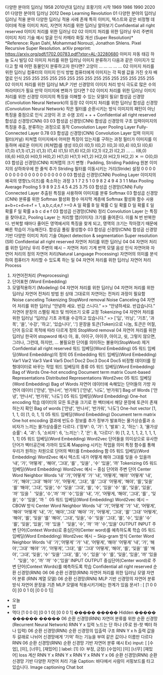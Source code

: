다양한 분야의 딥러닝
1958
2010년대 딥러닝 호황기의 시작
1969
1986
1990 2020
01 다양한 분야의 딥러닝
2012 Deep Learning Revolution
01 다양한 분야의 딥러닝
딥러닝 적용 분야
다양한 딥러닝 적용 사례 존재
특히 이미지, 텍스트와 같은
비정형 데이터에 적용
이미지 처리, 자연어 처리를 위한 딥러닝 알아보기
Confidential all right reserved
이미지 처리를 위한 딥러닝
02
02 이미지 처리를 위한 딥러닝
우리 주변의 이미지 처리 기술 예시
얼굴 인식 카메라 화질 개선
(Super Resolution)*
*Reference: Ryan Dahl, Mohammad Norouzi, Jonathon Shlens. Pixel Recursive Super Resolution. arXiv preprint:
https://arxiv.org/pdf/1702.00783.pdf?xtor=AL-32280680
이미지 자동 태깅
하늘
도시
빌딩
02 이미지 처리를 위한 딥러닝
이미지 분류하기
다음과 같은 이미지가 있다고 할 때
어떤 동물인지 분류하고자 한다면?
고양이 …
…
…
…
…
02 이미지 처리를 위한 딥러닝
컴퓨터의 이미지 인식 방법
컴퓨터에게 이미지는 각 픽셀 값을 가진 숫자 배열로 인식
255 255 255 255
255 255 255 255
255 255 255
255 255
255 255
02 이미지 처리를 위한 딥러닝
MLP 기반 신경망의 이미지 처리 방식
극도로 많은 수의 파라미터가 필요
만약 이미지에 변화가 있다면 ?
02 이미지 처리를 위한 딥러닝
이미지 처리를 위한 신경망
이미지의 특징을 이해할 수 있는 모델이 필요!
합성곱 신경망(Convolution Neural Network)의 등장
02 이미지 처리를 위한 딥러닝
합성곱 신경망(Convolution Neural Network)
작은 필터를 순환시키는 방식
이미지의 패턴이 아닌 특징을 중점으로 인식
고양이
귀
코
수염
꼬리
+
+
+
Confidential all right reserved
합성곱 신경망(CNN)
03
03 합성곱 신경망(CNN)
합성곱 신경망의 구조
입력이미지의 특징을 추출, 분류하는 과정으로 동작
Convolution Layer Pooling Layer Fully-Connected Layer
0.78
03 합성곱 신경망(CNN)
Convolution Layer
입력 이미지 필터(커널) 피쳐맵
이미지에서 어떠한 특징이 있는지를 구하는 과정
필터가 이미지를 이동하며 새로운 이미지 (피쳐맵)를 생성
I(0,0) I(0,1) I(0,2) I(0,3) I(0,4) I(0,5) I(0,6)
I(1,0) i(1,1) i(1,2) i(1,3) I(1,4) I(1,5) I(1,6)
I(2,0) I(2,1) I(2,2) I(2,2) …
…
I(6,0) I(6,6)
H(0,0) H(0,1) H(0,2)
H(1,0) H(1,1) H(1,2)
H(2,0) H(2,1) H(2,2)
✕ ＝
O(0,0)
03 합성곱 신경망(CNN)
피쳐맵의 크기 변형 : Padding, Striding
Padding
원본 이미지의
상하좌우에 한 줄씩 추가
Striding
필터를 이동시키는
거리(Stride) 설정
0 0 0 0 0 0
0 0
0 0
0 0
0 0
0 0 0 0 0 0
03 합성곱 신경망(CNN)
Pooling Layer
이미지의 왜곡의 영향(노이즈)를 축소하는 과정
3 1 7 2
5 1 0 9
8 2 4 9
4 3 1 1
Max Pooling
Average Pooling
5 9
8 9
2.5 4.5
4.25 3.75
03 합성곱 신경망(CNN)
Fully Connected Layer
추출된 특징을 사용하여 이미지를 분류
Softmax
03 합성곱 신경망(CNN)
분류를 위한 Softmax 활성화 함수
마지막 계층에 Softmax 활성화 함수 사용
a+b+c+d+e+f = 1, a,b,c,d,e,f >=0
A 일 확률
B 일 확률
C 일 확률
D 일 확률
E 일 확률
F 일 확률
a
b
c
d
e
f
03 합성곱 신경망(CNN)
정리
Convolution Layer 는 특징을 찾아내고,
Pooling Layer 는 처리할 맵(이미지) 크기를 줄여준다. 이를 N 번 반복한다.
반복할 때마다 줄어든 영역에서의 특징을 찾게 되고,
영역의 크기는 작아졌기 때문에 빠른 학습이 가능해진다.
합성곱 풀링 활성함수
03 합성곱 신경망(CNN)
합성곱 신경망 기반 다양한 이미지 처리 기술
Object detection & segmentation Super resolution (SR)
Confidential all right reserved
자연어 처리를 위한 딥러닝
04
04 자연어 처리를 위한 딥러닝
우리 주변의 예시 ‒ 자연어 처리
기계 번역 모델 음성 인식
자연어와 자연어 처리의 정의
자연어 처리(Natural Language Processing)
자연어의 의미를 분석하여 컴퓨터가 처리할 수 있도록 하는 일
04 자연어 처리를 위한 딥러닝
자연어 처리 Process
1. 자연어전처리
(Preprocessing)
2. 단어표현
(Word Embedding)
3. 모델적용하기
(Modeling)
04 자연어 처리를 위한 딥러닝
04 자연어 처리를 위한 딥러닝
자연어 전처리 방법
원 상태 그대로의 자연어는 전처리 과정이 필요함
Noise canceling
Tokenizing
StopWord removal
Noise Canceling
04 자연어 처리를 위한 딥러닝
“안녕하 세요. 반갑 스니다.” => “안녕하세요. 반갑습니다.”
자연어 문장의 스펠링 체크 및 띄어쓰기 오류 교정
Tokenizing
04 자연어 처리를 위한 딥러닝
“딥러닝 기초 과목을 수강하고 있습니다.”
=> ['딥', '러닝', '기초', '과목', '을', '수강', '하고', '있습니다', '.']
문장을 토큰(Token)으로 나눔,
토큰은 어절, 단어 등으로 목적에 따라 다르게 정의
StopWord removal
04 자연어 처리를 위한 딥러닝
한국어 stopword 예시)
아, 휴, 아이구, 아이쿠, 아이고, 쉿, 그렇지 않으면, 그러나, 그런데, 하지만, ...
불필요한 단어를 의미하는 불용어(StopWord) 제거
Confidential all right reserved
워드 임베딩(Word Embedding)
05
워드 임베딩(Word Embedding)의 정의
05
Embedding
워드 임베딩(Word Embedding)
Var1 Var2 Var3 Var4 Var5
Doc1
Doc2
Doc3
Doc4
Doc5
비정형 데이터를 정형데이터로 바꾸는 작업
워드 임베딩의 종류
05 워드 임베딩(Word Embedding)
Bag of Words
One-hot encoding
Document term matrix
Count-based Representations Distributed Representations
Word2vec
05 워드 임베딩(Word Embedding)
Bag of Words
자연어 데이터에 속해있는 단어들의 가방
자연어 데이터
[‘안녕’, ‘만나서’, ‘반가워’]
[‘안녕’, ‘나도’, ‘반가워’]
Bag of Words
[‘안녕’, ‘만나서’,
‘반가워’, ‘나도’]
05 워드 임베딩(Word Embedding)
One-hot encoding
학습 데이터의 모든 토큰을 크기로 한 벡터에서
해당 문장에 토큰이 존재하는지 확인
Bag of words
[‘안녕’, ‘만나서’,
‘반가워’, ‘나도’]
One-hot vector
[1, 1, 1, 0]
[1, 0, 1, 1]
05 워드 임베딩(Word Embedding)
Document term matrix
One hot encoding 결과에 빈도수 정보를 추가
정부가 발표하는 물가상승률과 소비자가
느끼는 물가상승률은 다르다.
('정부': 0, '가': 1, '발표': 2, '하는': 3, '물가상승률': 4, '과': 5,
'소비자': 6, '느끼는': 7, '은': 8, '다르다': 9)
[1, 2, 1, 1, 2, 1, 1, 1, 1, 1] 
05 워드 임베딩(Word Embedding)
Word2vec
단어들을 의미상으로 유사한 단어가
벡터공간에 가까이 있도록 Mapping 시키는 작업을 의미
특정 함수를 통해 우리가 원하는 차원으로 단어의 벡터를 Embedding 함
05 워드 임베딩(Word Embedding)
Word2vec 예시 텍스트
내가 어떻게 해야 그대를 잊을 수 있을까
‘내’, ‘가’, ‘어떻게’
, ‘해야’, ‘그대’,
‘를’
, ‘잊을’
,
‘수’ ‘있을’, ‘까’
Tokenizing
05 워드 임베딩(Word Embedding)
Word2vec 예시 ‒ 중심 단어와 주변 단어
Center Word Neighbor Words
‘내’ ‘가’,‘어떻게’
‘가’ ‘내‘, ‘어떻게’, ‘해야’
‘어떻게’ ‘내’, ‘가’, ‘해야‘,‘그대’
‘해야’ ‘가’, ‘어떻게’, ‘그대‘, ‘를’
‘그대’ ‘어떻게’, ‘해야’, ‘를‘,‘잊을’
‘를’ ‘해야’, ‘그대’, ‘잊을‘, ‘수’
‘잊을’ ‘그대’, ‘를’, ‘수’, ‘있을’
‘수’ ‘를’, ‘잊을’, ‘있을’, ‘까’
‘있을＇ ‘잊을’, ‘수’,‘까’
‘까’ ‘수’,‘있을’
‘내’, ‘가’, ‘어떻게, ‘해야’, ‘그대’,
‘를‘
, ‘잊을‘,
‘수’ ‘있을’, ‘까＇
05 워드 임베딩(Word Embedding)
Word2vec 예시 ‒ CBOW 방식
Center Word Neighbor Words
‘내’ ‘가’,‘어떻게’
‘가’ ‘내‘, ‘어떻게’, ‘해야’
‘어떻게’ ‘내’, ‘가’, ‘해야‘,‘그대’
‘해야’ ‘가’, ‘어떻게’, ‘그대‘, ‘를’
‘그대’ ‘어떻게’, ‘해야’, ‘를‘, ‘잊을’
‘를’ ‘해야’, ‘그대’, ‘잊을‘, ‘수’
‘잊을’ ‘그대’, ‘를’, ‘수’, ‘있을’
‘수’ ‘를’, ‘잊을’, ‘있을’, ‘까’
‘있을＇ ‘잊을’, ‘수’, ‘까’
‘까’ ‘수’,‘있을’
OUTPUT INPUT
주변 단어(Context Words)로 중심단어(Center word)를 예측하도록 학습
05 워드 임베딩(Word Embedding)
Word2vec 예시 ‒ Skip-gram 방식
Center Word Neighbor Words
‘내’ ‘가’,‘어떻게’
‘가’ ‘내‘, ‘어떻게’, ‘해야’
‘어떻게’ ‘내’, ‘가’, ‘해야‘,‘그대’
‘해야’ ‘가’, ‘어떻게’, ‘그대‘, ‘를’
‘그대’ ‘어떻게’, ‘해야’, ‘를‘, ‘잊을’
‘를’ ‘해야’, ‘그대’, ‘잊을‘, ‘수’
‘잊을’ ‘그대’, ‘를’, ‘수’, ‘있을’
‘수’ ‘를’, ‘잊을’, ‘있을’, ‘까’
‘있을＇ ‘잊을’, ‘수’, ‘까’
‘까’ ‘수’,‘있을’
INPUT OUTPUT
중심단어(Center word)로 주변 단어(Context Words)를 예측하도록 학습
Confidential all right reserved
순환 신경망(RNN)
06
06 순환 신경망(RNN)
자연어 처리를 위한 딥러닝 모델
자연어 분류
(RNN 계열 모델)
06 순환 신경망(RNN)
MLP 기반 신경망의 자연어 분류 방식
자연어 문장을 기존 MLP 모델에 적용시키기에는 한계가 있음
문서1 : [ [1 0 0 0]
[0 0 1 0]
[0 0 0 1]]
- 오늘
- 밥
- 먹다
[1 0 0 0]
[0 0 1 0]
[0 0 0 1]
�����
�����
Hidden
�����
������
�����
06 순환 신경망(RNN)
자연어 분류를 위한 순환 신경망(Recurrent Neural Network)
RNN
Y
x 입력 노드는 단 하나
(주로 원-핫 벡터 하나 입력)
06 순환 신경망(RNN)
순환 신경망의 입출력 구조
RNN
Y
x
h
출력 값을 두 갈래로 나뉘어
신경망에게 ‘기억’ 하는 기능을 부여
같은 값이나 이름만 다르다
RNN
06 순환 신경망(RNN)
순환 신경망 기반 자연어 분류 예시
Ex) input: [ [수업], [이], [너무], [재밌어] ] label: [1] (0: 부정, 긍정)
[수업이] [이] [너무] [재밌어]
loss 계산
RNN
Y
x
RNN
Y
x
RNN
Y
x
RNN
Y
x
06 순환 신경망(RNN)
순환 신경망 기반 다양한 자연어 처리 기술
Caption: 바다에서 사람이 서핑보드를 타고
있습니다.
Image captioning Chat bot
